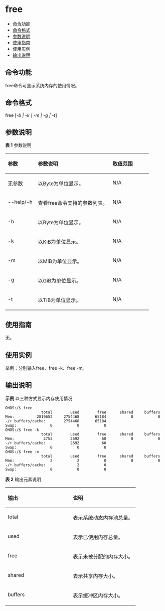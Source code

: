 # free<a name="ZH-CN_TOPIC_0000001133846472"></a>

-   [命令功能](#section01)
-   [命令格式](#section02)
-   [参数说明](#section03)
-   [使用指南](#section04)
-   [使用实例](#section05)
-   [输出说明](#section06)

## 命令功能<a name="section01"></a>

free命令可显示系统内存的使用情况。

## 命令格式<a name="section02"></a>

free \[_-b | -k | -m | -g | -t_\]

## 参数说明<a name="section03"></a>

**表 1**  参数说明

<a name="table110mcpsimp"></a>
<table><thead align="left"><tr id="row116mcpsimp"><th class="cellrowborder" valign="top" width="21%" id="mcps1.2.4.1.1"><p id="p118mcpsimp"><a name="p118mcpsimp"></a><a name="p118mcpsimp"></a>参数</p>
</th>
<th class="cellrowborder" valign="top" width="52%" id="mcps1.2.4.1.2"><p id="p120mcpsimp"><a name="p120mcpsimp"></a><a name="p120mcpsimp"></a>参数说明</p>
</th>
<th class="cellrowborder" valign="top" width="27%" id="mcps1.2.4.1.3"><p id="p122mcpsimp"><a name="p122mcpsimp"></a><a name="p122mcpsimp"></a>取值范围</p>
</th>
</tr>
</thead>
<tbody><tr id="row123mcpsimp"><td class="cellrowborder" valign="top" width="21%" headers="mcps1.2.4.1.1 "><p id="p125mcpsimp"><a name="p125mcpsimp"></a><a name="p125mcpsimp"></a>无参数</p>
</td>
<td class="cellrowborder" valign="top" width="52%" headers="mcps1.2.4.1.2 "><p id="p127mcpsimp"><a name="p127mcpsimp"></a><a name="p127mcpsimp"></a>以Byte为单位显示。</p>
</td>
<td class="cellrowborder" valign="top" width="27%" headers="mcps1.2.4.1.3 "><p id="p129mcpsimp"><a name="p129mcpsimp"></a><a name="p129mcpsimp"></a>N/A</p>
</td>
</tr>
<tr id="row130mcpsimp"><td class="cellrowborder" valign="top" width="21%" headers="mcps1.2.4.1.1 "><p id="p132mcpsimp"><a name="p132mcpsimp"></a><a name="p132mcpsimp"></a>--help/-h</p>
</td>
<td class="cellrowborder" valign="top" width="52%" headers="mcps1.2.4.1.2 "><p id="p134mcpsimp"><a name="p134mcpsimp"></a><a name="p134mcpsimp"></a>查看free命令支持的参数列表。</p>
</td>
<td class="cellrowborder" valign="top" width="27%" headers="mcps1.2.4.1.3 "><p id="p136mcpsimp"><a name="p136mcpsimp"></a><a name="p136mcpsimp"></a>N/A</p>
</td>
</tr>
<tr id="row130mcpsimp"><td class="cellrowborder" valign="top" width="21%" headers="mcps1.2.4.1.1 "><p id="p132mcpsimp"><a name="p132mcpsimp"></a><a name="p132mcpsimp"></a>-b</p>
</td>
<td class="cellrowborder" valign="top" width="52%" headers="mcps1.2.4.1.2 "><p id="p134mcpsimp"><a name="p134mcpsimp"></a><a name="p134mcpsimp"></a>以Byte为单位显示。</p>
</td>
<td class="cellrowborder" valign="top" width="27%" headers="mcps1.2.4.1.3 "><p id="p136mcpsimp"><a name="p136mcpsimp"></a><a name="p136mcpsimp"></a>N/A</p>
</td>
</tr>
<tr id="row130mcpsimp"><td class="cellrowborder" valign="top" width="21%" headers="mcps1.2.4.1.1 "><p id="p132mcpsimp"><a name="p132mcpsimp"></a><a name="p132mcpsimp"></a>-k</p>
</td>
<td class="cellrowborder" valign="top" width="52%" headers="mcps1.2.4.1.2 "><p id="p134mcpsimp"><a name="p134mcpsimp"></a><a name="p134mcpsimp"></a>以KiB为单位显示。</p>
</td>
<td class="cellrowborder" valign="top" width="27%" headers="mcps1.2.4.1.3 "><p id="p136mcpsimp"><a name="p136mcpsimp"></a><a name="p136mcpsimp"></a>N/A</p>
</td>
</tr>
<tr id="row137mcpsimp"><td class="cellrowborder" valign="top" width="21%" headers="mcps1.2.4.1.1 "><p id="p139mcpsimp"><a name="p139mcpsimp"></a><a name="p139mcpsimp"></a>-m</p>
</td>
<td class="cellrowborder" valign="top" width="52%" headers="mcps1.2.4.1.2 "><p id="p141mcpsimp"><a name="p141mcpsimp"></a><a name="p141mcpsimp"></a>以MiB为单位显示。</p>
</td>
<td class="cellrowborder" valign="top" width="27%" headers="mcps1.2.4.1.3 "><p id="p143mcpsimp"><a name="p143mcpsimp"></a><a name="p143mcpsimp"></a>N/A</p>
</td>
</tr>
<tr id="row137mcpsimp"><td class="cellrowborder" valign="top" width="21%" headers="mcps1.2.4.1.1 "><p id="p139mcpsimp"><a name="p139mcpsimp"></a><a name="p139mcpsimp"></a>-g</p>
</td>
<td class="cellrowborder" valign="top" width="52%" headers="mcps1.2.4.1.2 "><p id="p141mcpsimp"><a name="p141mcpsimp"></a><a name="p141mcpsimp"></a>以GiB为单位显示。</p>
</td>
<td class="cellrowborder" valign="top" width="27%" headers="mcps1.2.4.1.3 "><p id="p143mcpsimp"><a name="p143mcpsimp"></a><a name="p143mcpsimp"></a>N/A</p>
</td>
</tr>
<tr id="row137mcpsimp"><td class="cellrowborder" valign="top" width="21%" headers="mcps1.2.4.1.1 "><p id="p139mcpsimp"><a name="p139mcpsimp"></a><a name="p139mcpsimp"></a>-t</p>
</td>
<td class="cellrowborder" valign="top" width="52%" headers="mcps1.2.4.1.2 "><p id="p141mcpsimp"><a name="p141mcpsimp"></a><a name="p141mcpsimp"></a>以TiB为单位显示。</p>
</td>
<td class="cellrowborder" valign="top" width="27%" headers="mcps1.2.4.1.3 "><p id="p143mcpsimp"><a name="p143mcpsimp"></a><a name="p143mcpsimp"></a>N/A</p>
</td>
</tr>
</tbody>
</table>

## 使用指南<a name="section04"></a>

无。

## 使用实例<a name="section05"></a>

举例：分别输入free、free -k、free -m。

## 输出说明<a name="section06"></a>

**示例**  以三种方式显示内存使用情况

```shell
OHOS:/$ free
                total        used        free      shared     buffers
Mem:          2819652     2754468       65184           0           0
-/+ buffers/cache:        2754468       65184
Swap:               0           0           0
OHOS:/$ free -k
                total        used        free      shared     buffers
Mem:             2753        2692          60           0           0
-/+ buffers/cache:           2692          60
Swap:               0           0           0
OHOS:/$ free -m
                total        used        free      shared     buffers
Mem:                2           2           0           0           0
-/+ buffers/cache:              2           0
Swap:               0           0           0
```

**表 2**  输出元素说明

<a name="table633mcpsimp"></a>
<table><thead align="left"><tr id="row638mcpsimp"><th class="cellrowborder" valign="top" width="50%" id="mcps1.2.3.1.1"><p id="p640mcpsimp"><a name="p640mcpsimp"></a><a name="p640mcpsimp"></a>输出</p>
</th>
<th class="cellrowborder" valign="top" width="50%" id="mcps1.2.3.1.2"><p id="p642mcpsimp"><a name="p642mcpsimp"></a><a name="p642mcpsimp"></a>说明</p>
</th>
</tr>
</thead>
<tbody><tr id="row643mcpsimp"><td class="cellrowborder" valign="top" width="50%" headers="mcps1.2.3.1.1 "><p id="p645mcpsimp"><a name="p645mcpsimp"></a><a name="p645mcpsimp"></a>total</p>
</td>
<td class="cellrowborder" valign="top" width="50%" headers="mcps1.2.3.1.2 "><p id="p647mcpsimp"><a name="p647mcpsimp"></a><a name="p647mcpsimp"></a>表示系统动态内存池总量。</p>
</td>
</tr>
<tr id="row648mcpsimp"><td class="cellrowborder" valign="top" width="50%" headers="mcps1.2.3.1.1 "><p id="p650mcpsimp"><a name="p650mcpsimp"></a><a name="p650mcpsimp"></a>used</p>
</td>
<td class="cellrowborder" valign="top" width="50%" headers="mcps1.2.3.1.2 "><p id="p652mcpsimp"><a name="p652mcpsimp"></a><a name="p652mcpsimp"></a>表示已使用内存总量。</p>
</td>
</tr>
<tr id="row653mcpsimp"><td class="cellrowborder" valign="top" width="50%" headers="mcps1.2.3.1.1 "><p id="p655mcpsimp"><a name="p655mcpsimp"></a><a name="p655mcpsimp"></a>free</p>
</td>
<td class="cellrowborder" valign="top" width="50%" headers="mcps1.2.3.1.2 "><p id="p657mcpsimp"><a name="p657mcpsimp"></a><a name="p657mcpsimp"></a>表示未被分配的内存大小。</p>
</td>
</tr>
<tr id="row658mcpsimp"><td class="cellrowborder" valign="top" width="50%" headers="mcps1.2.3.1.1 "><p id="p660mcpsimp"><a name="p660mcpsimp"></a><a name="p660mcpsimp"></a>shared</p>
</td>
<td class="cellrowborder" valign="top" width="50%" headers="mcps1.2.3.1.2 "><p id="p662mcpsimp"><a name="p662mcpsimp"></a><a name="p662mcpsimp"></a>表示共享内存大小。</p>
</td>
</tr>
<tr id="row10101624938"><td class="cellrowborder" valign="top" width="50%" headers="mcps1.2.3.1.1 "><p id="p610724734"><a name="p610724734"></a><a name="p610724734"></a>buffers</p>
</td>
<td class="cellrowborder" valign="top" width="50%" headers="mcps1.2.3.1.2 "><p id="p1510024539"><a name="p1510024539"></a><a name="p1510024539"></a>表示缓冲区内存大小。</p>
</td>
</tr>
</tbody>
</table>
